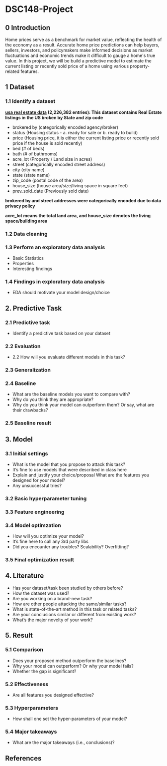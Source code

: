 # DSC148-Project

## 0 Introduction
Home prices serve as a benchmark for market value, reflecting the health of the economy as a result. Accurate home price predictions can help buyers, sellers, investors, and policymakers make informed decisions as market fluctuations and economic trends make it difficult to gauge a home's true value. In this project, we will be build a predictive model to estimate the current listing or recently sold price of a home using various property-related features.

## 1 Dataset
### 1.1 Identify a dataset
**[usa real estate data](https://www.kaggle.com/datasets/ahmedshahriarsakib/usa-real-estate-dataset/data) (2,226,382 entries): This dataset contains Real Estate listings in the US broken by State and zip code**
* brokered by (categorically encoded agency/broker)
* status (Housing status - a. ready for sale or b. ready to build)
* price (Housing price, it is either the current listing price or recently sold price if the house is sold recently)
* bed (# of beds)
* bath (# of bathrooms)
* acre_lot (Property / Land size in acres)
* street (categorically encoded street address)
* city (city name)
* state (state name)
* zip_code (postal code of the area)
* house_size (house area/size/living space in square feet)
* prev_sold_date (Previously sold date)
  
**brokered by and street addresses were categorically encoded due to data privacy policy**

**acre_lot means the total land area, and house_size denotes the living space/building area**
### 1.2 Data cleaning
### 1.3 Perform an exploratory data analysis
* Basic Statistics
* Properties
* Interesting findings
### 1.4 Findings in exploratory data analysis
* EDA should motivate your model design/choice

## 2. Predictive Task
### 2.1 Predictive task
* Identify a predictive task based on your dataset
### 2.2 Evaluation
* 2.2 How will you evaluate different models in this task?
### 2.3 Generalization
### 2.4 Baseline
* What are the baseline models you want to compare with?
* Why do you think they are appropriate?
* Why do you think your model can outperform them? Or say, what are their drawbacks?
### 2.5 Baseline result

## 3. Model
### 3.1 Initial settings
* What is the model that you propose to attack this task?
* It’s fine to use models that were described in class here
* Explain and justify your choice/proposal What are the features you designed for your model?
* Any unsuccessful tries?
### 3.2 Basic hyperparameter tuning
### 3.3 Feature engineering
### 3.4 Model optimzation
* How will you optimize your model?
* It’s fine here to call any 3rd party libs
* Did you encounter any troubles? Scalability? Overfitting?
### 3.5 Final optimization result

## 4. Literature
* Has your dataset/task been studied by others before?
* How the dataset was used?
* Are you working on a brand-new task?
* How are other people attacking the same/similar tasks?
* What is state-of-the-art method in this task or related tasks?
* Are your conclusions similar or different from existing work?
* What’s the major novelty of your work?

## 5. Result
### 5.1 Comparison
* Does your proposed method outperform the baselines?
* Why your model can outperform? Or why your model fails?
* Whether the gap is significant?
### 5.2 Effectiveness
* Are all features you designed effective?
### 5.3 Hyperparameters
* How shall one set the hyper-parameters of your model?
### 5.4 Major takeaways
* What are the major takeaways (i.e., conclusions)?

## References
